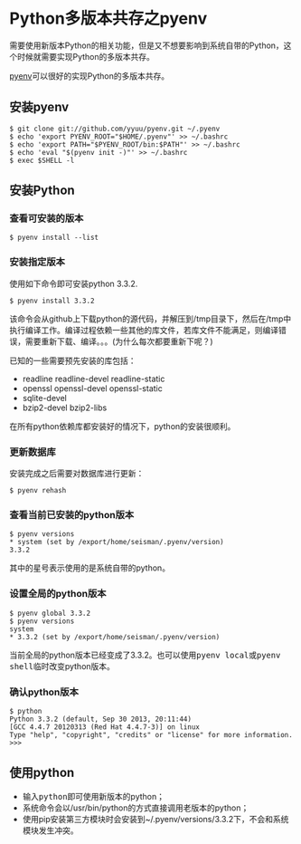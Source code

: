 # Python多版本共存之pyenv


需要使用新版本Python的相关功能，但是又不想要影响到系统自带的Python，这个时候就需要实现Python的多版本共存。

[pyenv](https://github.com/yyuu/pyenv)可以很好的实现Python的多版本共存。

## 安装pyenv


```
$ git clone git://github.com/yyuu/pyenv.git ~/.pyenv
$ echo 'export PYENV_ROOT="$HOME/.pyenv"' >> ~/.bashrc
$ echo 'export PATH="$PYENV_ROOT/bin:$PATH"' >> ~/.bashrc
$ echo 'eval "$(pyenv init -)"' >> ~/.bashrc
$ exec $SHELL -l
```

## 安装Python



### 查看可安装的版本


```
$ pyenv install --list
```

### 安装指定版本

使用如下命令即可安装python 3.3.2.


```
$ pyenv install 3.3.2
```

该命令会从github上下载python的源代码，并解压到/tmp目录下，然后在/tmp中执行编译工作。编译过程依赖一些其他的库文件，若库文件不能满足，则编译错误，需要重新下载、编译。。。(为什么每次都要重新下呢？)

已知的一些需要预先安装的库包括：

*   readline readline-devel readline-static
*   openssl openssl-devel openssl-static
*   sqlite-devel
*   bzip2-devel bzip2-libs

在所有python依赖库都安装好的情况下，python的安装很顺利。



### 更新数据库

安装完成之后需要对数据库进行更新：


```
$ pyenv rehash
```

### 查看当前已安装的python版本


```
$ pyenv versions
* system (set by /export/home/seisman/.pyenv/version)
3.3.2

```

其中的星号表示使用的是系统自带的python。


### 设置全局的python版本


```
$ pyenv global 3.3.2
$ pyenv versions
system
* 3.3.2 (set by /export/home/seisman/.pyenv/version)
```
当前全局的python版本已经变成了3.3.2。也可以使用<tt class="docutils literal">pyenv local</tt>或<tt class="docutils literal">pyenv shell</tt>临时改变python版本。

### 确认python版本


```
$ python
Python 3.3.2 (default, Sep 30 2013, 20:11:44)
[GCC 4.4.7 20120313 (Red Hat 4.4.7-3)] on linux
Type "help", "copyright", "credits" or "license" for more information.
>>>
```

## 使用python

*   输入<tt class="docutils literal">python</tt>即可使用新版本的python；
*   系统命令会以/usr/bin/python的方式直接调用老版本的python；
*   使用pip安装第三方模块时会安装到~/.pyenv/versions/3.3.2下，不会和系统模块发生冲突。



